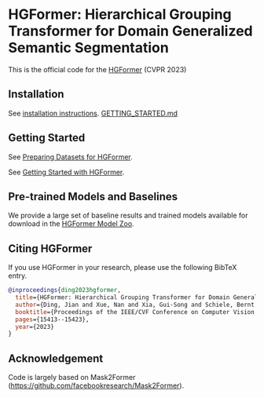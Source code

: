 # HGFormer: Hierarchical Grouping Transformer for Domain Generalized Semantic Segmentation

This is the official code for the [HGFormer](https://openaccess.thecvf.com/content/CVPR2023/papers/Ding_HGFormer_Hierarchical_Grouping_Transformer_for_Domain_Generalized_Semantic_Segmentation_CVPR_2023_paper.pdf) (CVPR 2023) 

## Installation

See [installation instructions](INSTALL.md).
[GETTING_STARTED.md](GETTING_STARTED.md)
## Getting Started

See [Preparing Datasets for HGFormer](datasets/README.md).

See [Getting Started with HGFormer](GETTING_STARTED.md).

## Pre-trained Models and Baselines

We provide a large set of baseline results and trained models available for download in the [HGFormer Model Zoo](MODEL_ZOO.md).

## <a name="CitingHGFormer"></a>Citing HGFormer

If you use HGFormer in your research, please use the following BibTeX entry.

```BibTeX
@inproceedings{ding2023hgformer,
  title={HGFormer: Hierarchical Grouping Transformer for Domain Generalized Semantic Segmentation},
  author={Ding, Jian and Xue, Nan and Xia, Gui-Song and Schiele, Bernt and Dai, Dengxin},
  booktitle={Proceedings of the IEEE/CVF Conference on Computer Vision and Pattern Recognition},
  pages={15413--15423},
  year={2023}
}
```

## Acknowledgement

Code is largely based on Mask2Former (https://github.com/facebookresearch/Mask2Former).
